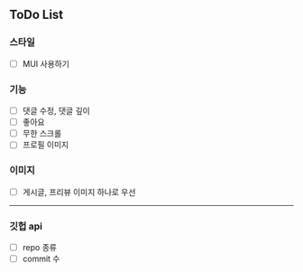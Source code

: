 ## ToDo List

### 스타일

- [ ] MUI 사용하기

### 기능

- [ ] 댓글 수정, 댓글 깊이
- [ ] 좋아요
- [ ] 무한 스크롤
- [ ] 프로필 이미지

### 이미지

- [ ] 게시글, 프리뷰 이미지 하나로 우선

---

### 깃헙 api

- [ ] repo 종류
- [ ] commit 수
